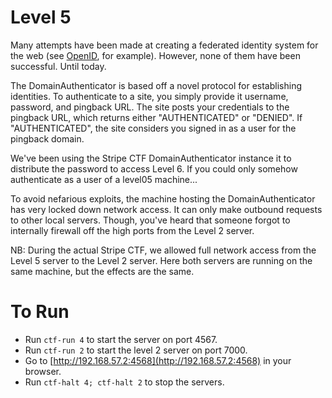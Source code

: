 # Level 5

Many attempts have been made at creating a federated identity system for the
web (see [OpenID][1], for example). However, none of them have been successful.
Until today.

The DomainAuthenticator is based off a novel protocol for establishing
identities. To authenticate to a site, you simply provide it username,
password, and pingback URL. The site posts your credentials to the pingback
URL, which returns either "AUTHENTICATED" or "DENIED". If "AUTHENTICATED", the
site considers you signed in as a user for the pingback domain.

We've been using the Stripe CTF DomainAuthenticator instance it to distribute
the password to access Level 6. If you could only somehow authenticate as a
user of a level05 machine...

To avoid nefarious exploits, the machine hosting the DomainAuthenticator has
very locked down network access. It can only make outbound requests to other
local servers. Though, you've heard that someone forgot to internally firewall
off the high ports from the Level 2 server.

NB: During the actual Stripe CTF, we allowed full network access from the
Level 5 server to the Level 2 server. Here both servers are running on the same
machine, but the effects are the same.

# To Run

* Run `ctf-run 4` to start the server on port 4567.
* Run `ctf-run 2` to start the level 2 server on port 7000.
* Go to [http://192.168.57.2:4568](http://192.168.57.2:4568) in your browser.
* Run `ctf-halt 4; ctf-halt 2` to stop the servers.

[1]: http://openid.net/
